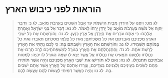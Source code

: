 # הוראות לפני כיבוש הארץ

> לג מט: וַיַּחֲנוּ עַל הַיַּרְדֵּן מִבֵּית הַיְשִׁמֹת עַד אָבֵל הַשִּׁטִּים בְּעַרְבֹת מוֹאָב.
> לג נ: וַיְדַבֵּר יְהוָה אֶל מֹשֶׁה בְּעַרְבֹת מוֹאָב עַל יַרְדֵּן יְרֵחוֹ לֵאמֹר.
> לג נא: דַּבֵּר אֶל בְּנֵי יִשְׂרָאֵל וְאָמַרְתָּ אֲלֵהֶם:  כִּי אַתֶּם עֹבְרִים אֶת הַיַּרְדֵּן אֶל אֶרֶץ כְּנָעַן.
> לג נב: וְהוֹרַשְׁתֶּם אֶת כָּל יֹשְׁבֵי הָאָרֶץ מִפְּנֵיכֶם וְאִבַּדְתֶּם אֵת כָּל מַשְׂכִּיֹּתָם; וְאֵת כָּל צַלְמֵי מַסֵּכֹתָם תְּאַבֵּדוּ וְאֵת כָּל בָּמוֹתָם תַּשְׁמִידוּ.
> לג נג: וְהוֹרַשְׁתֶּם אֶת הָאָרֶץ וִישַׁבְתֶּם בָּהּ:  כִּי לָכֶם נָתַתִּי אֶת הָאָרֶץ לָרֶשֶׁת אֹתָהּ.
> לג נד: וְהִתְנַחַלְתֶּם אֶת הָאָרֶץ בְּגוֹרָל לְמִשְׁפְּחֹתֵיכֶם לָרַב תַּרְבּוּ אֶת נַחֲלָתוֹ וְלַמְעַט תַּמְעִיט אֶת נַחֲלָתוֹ אֶל אֲשֶׁר יֵצֵא לוֹ שָׁמָּה הַגּוֹרָל לוֹ יִהְיֶה:  לְמַטּוֹת אֲבֹתֵיכֶם תִּתְנֶחָלוּ.
> לג נה: וְאִם לֹא תוֹרִישׁוּ אֶת יֹשְׁבֵי הָאָרֶץ מִפְּנֵיכֶם וְהָיָה אֲשֶׁר תּוֹתִירוּ מֵהֶם לְשִׂכִּים בְּעֵינֵיכֶם וְלִצְנִינִם בְּצִדֵּיכֶם; וְצָרְרוּ אֶתְכֶם עַל הָאָרֶץ אֲשֶׁר אַתֶּם יֹשְׁבִים בָּהּ.
> לג נו: וְהָיָה כַּאֲשֶׁר דִּמִּיתִי לַעֲשׂוֹת לָהֶם אֶעֱשֶׂה לָכֶם. 
 


